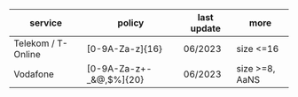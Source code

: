 |service|policy|last update|more|
|-|-|-|-|
|Telekom / T-Online|[0-9A-Za-z]{16}|06/2023|size <=16|
|Vodafone|[0-9A-Za-z+-_&@,$%]{20}|06/2023| size >=8, AaNS|
